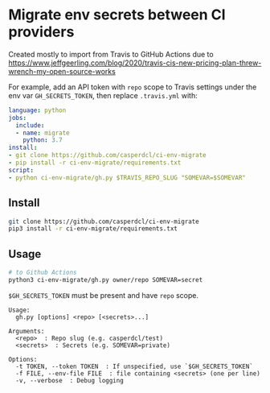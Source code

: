 # Migrate env secrets between CI providers

Created mostly to import from Travis to GitHub Actions due to
<https://www.jeffgeerling.com/blog/2020/travis-cis-new-pricing-plan-threw-wrench-my-open-source-works>

For example, add an API token with `repo` scope to Travis settings
under the env var `GH_SECRETS_TOKEN`, then replace `.travis.yml` with:

```yaml
language: python
jobs:
  include:
  - name: migrate
    python: 3.7
install:
- git clone https://github.com/casperdcl/ci-env-migrate
- pip install -r ci-env-migrate/requirements.txt
script:
- python ci-env-migrate/gh.py $TRAVIS_REPO_SLUG "SOMEVAR=$SOMEVAR"
```

## Install

```sh
git clone https://github.com/casperdcl/ci-env-migrate
pip3 install -r ci-env-migrate/requirements.txt
```

## Usage

```sh
# to Github Actions
python3 ci-env-migrate/gh.py owner/repo SOMEVAR=secret
```

`$GH_SECRETS_TOKEN` must be present and have `repo` scope.

```
Usage:
  gh.py [options] <repo> [<secrets>...]

Arguments:
  <repo>  : Repo slug (e.g. casperdcl/test)
  <secrets>  : Secrets (e.g. SOMEVAR=private)

Options:
  -t TOKEN, --token TOKEN  : If unspecified, use `$GH_SECRETS_TOKEN`
  -f FILE, --env-file FILE  : file containing <secrets> (one per line)
  -v, --verbose  : Debug logging
```
